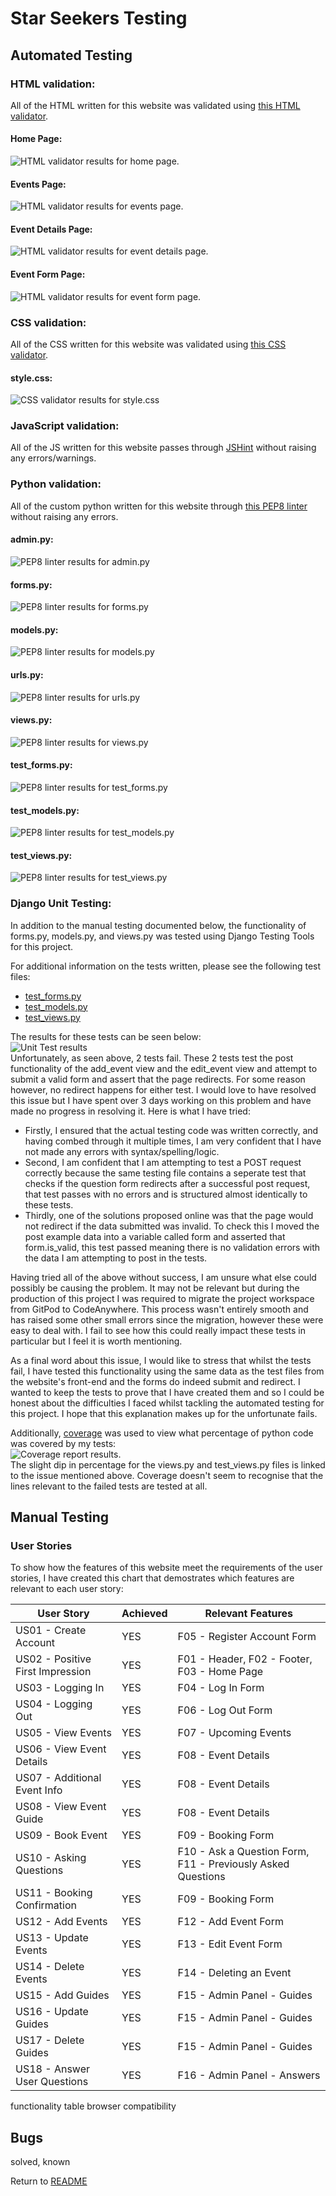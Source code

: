 # Star Seekers Testing

## Automated Testing

### HTML validation:  
All of the HTML written for this website was validated using [this HTML validator](https://validator.w3.org/).  

#### Home Page:  
![HTML validator results for home page.](/documentation/testing/home-page-html.png)  

#### Events Page:  
![HTML validator results for events page.](documentation/testing/events-page-html.png)  

#### Event Details Page:  
![HTML validator results for event details page.](/documentation/testing/event-details-page-html.png)  

#### Event Form Page:  
![HTML validator results for event form page.](/documentation/testing/event-form-page-html.png)  

### CSS validation: 
All of the CSS written for this website was validated using [this CSS validator](https://jigsaw.w3.org/css-validator/).  

#### style.css:  
![CSS validator results for style.css](/documentation/testing/css.png)  

### JavaScript validation:  
All of the JS written for this website passes through [JSHint](https://jshint.com/) without raising any errors/warnings.  

### Python validation:  
All of the custom python written for this website through [this PEP8 linter](https://pep8ci.herokuapp.com/) without raising any errors.  

#### admin.py:  
![PEP8 linter results for admin.py](/documentation/testing/admin-python.png)  

#### forms.py:  
![PEP8 linter results for forms.py](/documentation/testing/forms-python.png)  

#### models.py:  
![PEP8 linter results for models.py](/documentation/testing/models-python.png)  

#### urls.py:  
![PEP8 linter results for urls.py](/documentation/testing/urls-python.png)  

#### views.py:  
![PEP8 linter results for views.py](/documentation/testing/views-python.png)  

#### test_forms.py:  
![PEP8 linter results for test_forms.py](/documentation/testing/test_forms-page.png)  

#### test_models.py:  
![PEP8 linter results for test_models.py](/documentation/testing/test_models-page.png)  

#### test_views.py:  
![PEP8 linter results for test_views.py](/documentation/testing/test_views-page.png)  

### Django Unit Testing:  
In addition to the manual testing documented below, the functionality of forms.py, models.py, and views.py was tested using Django Testing Tools for this project.

For additional information on the tests written, please see the following test files:  
- [test_forms.py](/events/test_forms.py)
- [test_models.py](/events/test_models.py)  
- [test_views.py](/events/test_views.py)  

The results for these tests can be seen below:  
![Unit Test results](/documentation/testing/unit-test-results.png)  
Unfortunately, as seen above, 2 tests fail. These 2 tests test the post functionality of the add_event view and the edit_event view and attempt to submit a valid form and assert that the page redirects. For some reason however, no redirect happens for either test. I would love to have resolved this issue but I have spent over 3 days working on this problem and have made no progress in resolving it. Here is what I have tried:  
- Firstly, I ensured that the actual testing code was written correctly, and having combed through it multiple times, I am very confident that I have not made any errors with syntax/spelling/logic.
- Second, I am confident that I am attempting to test a POST request correctly because the same testing file contains a seperate test that checks if the question form redirects after a successful post request, that test passes with no errors and is structured almost identically to these tests.
- Thirdly, one of the solutions proposed online was that the page would not redirect if the data submitted was invalid. To check this I moved the post example data into a variable called form and asserted that form.is_valid, this test passed meaning there is no validation errors with the data I am attempting to post in the tests.

Having tried all of the above without success, I am unsure what else could possibly be causing the problem. It may not be relevant but during the production of this project I was required to migrate the project workspace from GitPod to CodeAnywhere. This process wasn't entirely smooth and has raised some other small errors since the migration, however these were easy to deal with. I fail to see how this could really impact these tests in particular but I feel it is worth mentioning.

As a final word about this issue, I would like to stress that whilst the tests fail, I have tested this functionality using the same data as the test files from the website's front-end and the forms do indeed submit and redirect. I wanted to keep the tests to prove that I have created them and so I could be honest about the difficulties I faced whilst tackling the automated testing for this project. I hope that this explanation makes up for the unfortunate fails.

Additionally, [coverage](https://coverage.readthedocs.io/en/latest/) was used to view what percentage of python code was covered by my tests:  
![Coverage report results.](/documentation/testing/)  
The slight dip in percentage for the views.py and test_views.py files is linked to the issue mentioned above. Coverage doesn't seem to recognise that the lines relevant to the failed tests are tested at all.

## Manual Testing

### User Stories  
To show how the features of this website meet the requirements of the user stories, I have created this chart that demostrates which features are relevant to each user story:  

| User Story | Achieved | Relevant Features |
|------------|----------|-------------------|
| US01 - Create Account | YES | F05 - Register Account Form |
| US02 - Positive First Impression | YES | F01 - Header, F02 - Footer, F03 - Home Page |
| US03 - Logging In | YES | F04 - Log In Form |
| US04 - Logging Out | YES | F06 - Log Out Form |
| US05 - View Events | YES | F07 - Upcoming Events |
| US06 - View Event Details | YES | F08 - Event Details |
| US07 - Additional Event Info | YES | F08 - Event Details |
| US08 - View Event Guide | YES | F08 - Event Details |
| US09 - Book Event | YES | F09 - Booking Form |
| US10 - Asking Questions | YES | F10 - Ask a Question Form, F11 - Previously Asked Questions |
| US11 - Booking Confirmation | YES | F09 - Booking Form |
| US12 - Add Events | YES | F12 - Add Event Form |
| US13 - Update Events | YES | F13 - Edit Event Form |
| US14 - Delete Events | YES | F14 - Deleting an Event |
| US15 - Add Guides | YES | F15 - Admin Panel - Guides |
| US16 - Update Guides | YES | F15 - Admin Panel - Guides |
| US17 - Delete Guides | YES | F15 - Admin Panel - Guides |
| US18 - Answer User Questions | YES | F16 - Admin Panel - Answers |

functionality table
browser compatibility

## Bugs

solved, known

Return to [README](README.md)